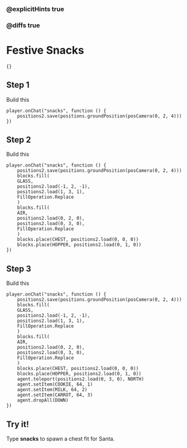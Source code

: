 ### @explicitHints true

### @diffs true

# Festive Snacks

```template
{}
```

## Step 1

Build this

```blocks
player.onChat("snacks", function () {
    positions2.save(positions.groundPosition(posCamera(0, 2, 4)))
})
```

## Step 2

Build this

```blocks
player.onChat("snacks", function () {
    positions2.save(positions.groundPosition(posCamera(0, 2, 4)))
    blocks.fill(
    GLASS,
    positions2.load(-1, 2, -1),
    positions2.load(1, 3, 1),
    FillOperation.Replace
    )
    blocks.fill(
    AIR,
    positions2.load(0, 2, 0),
    positions2.load(0, 3, 0),
    FillOperation.Replace
    )
    blocks.place(CHEST, positions2.load(0, 0, 0))
    blocks.place(HOPPER, positions2.load(0, 1, 0))
})
```

## Step 3

Build this

```blocks
player.onChat("snacks", function () {
    positions2.save(positions.groundPosition(posCamera(0, 2, 4)))
    blocks.fill(
    GLASS,
    positions2.load(-1, 2, -1),
    positions2.load(1, 3, 1),
    FillOperation.Replace
    )
    blocks.fill(
    AIR,
    positions2.load(0, 2, 0),
    positions2.load(0, 3, 0),
    FillOperation.Replace
    )
    blocks.place(CHEST, positions2.load(0, 0, 0))
    blocks.place(HOPPER, positions2.load(0, 1, 0))
    agent.teleport(positions2.load(0, 3, 0), NORTH)
    agent.setItem(COOKIE, 64, 1)
    agent.setItem(MILK, 64, 2)
    agent.setItem(CARROT, 64, 3)
    agent.dropAll(DOWN)
})
```

## Try it!

Type **snacks** to spawn a chest fit for Santa.
